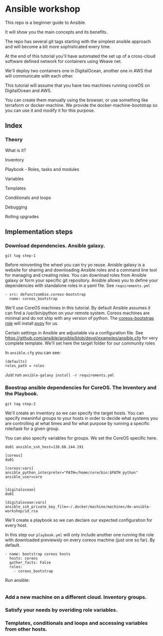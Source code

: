 # Ansible workshop

This repo is a beginner guide to Ansible.

It will show you the main concepts and its benefits.

The repo has several git tags starting with the simplest ansible approach and will become a bit more sophisticated every time.

At the end of this tutorial you'll have automated the set up of a cross-cloud software defined network for containers using Weave net.

We'll deploy two containers one in DigitalOcean, another one in AWS that will communicate with each other.

This tutorial will assume that you have two machines running coreOS on DigitalOcean and AWS.

You can create them manually using the browser, or use something like terraform or docker-machine. We provide the docker-machine-bootstrap so you can use it and modify it for this purpose.

## Index

### Theory

What is it?

Inventory

Playbook - Roles, tasks and modules

Variables

Templates

Conditionals and loops

Debugging

Rolling upgrades


## Implementation steps

### Download dependencies. Ansible galaxy.

```git tag step-1```

Before reinventing the wheel you can try yo reuse.
Anisble galaxy is a website for sharing and downloading Ansible roles and a command line tool for managing and creating roles. You can download roles from Ansible galaxy or form your specific git repository.
Anisble allows you to define your dependencies with standalone roles in a yaml file. See ```requirements.yml```

```
- src: defunctzombie.coreos-bootstrap
  name: coreos_bootstrap
```

We'll use CoreOS machines in this tutorial. By default Ansible assumes it can find a /usr/bin/python on your remote system. Coreos machines are minimal and do not ship with any version of python. The [coreos-bootstrap role](https://github.com/defunctzombie/ansible-coreos-bootstrap) will install [pypy](http://pypy.org/) for us.

Certain settings in Ansible are adjustable via a configuration file. See https://github.com/ansible/ansible/blob/devel/examples/ansible.cfg for very complete template.
We'll set here the target folder for our community roles

In ```ansible.cfg``` you can see:

```
[defaults]
roles_path = roles
```

Just run ```ansible-galaxy install -r requirements.yml```

### Boostrap ansible dependencies for CoreOS. The Inventory and the Playbook.

```git tag step-2```

We'll create an inventory so we can specify the target hosts. You can specify meaninful groups to your hosts in order to decide what systems you are controlling at what times and for what purpose by running a specific role/task for a given group.

You can also specify variables for groups. We set the CoreOS specific here.

```
do01 ansible_ssh_host=138.68.144.191

[coreos]
do01

[coreos:vars]
ansible_python_interpreter="PATH=/home/core/bin:$PATH python"
ansible_user=core


[digitalocean]
do01

[digitalocean:vars]
ansible_ssh_private_key_file=~/.docker/machine/machines/do-ansible-workshop/id_rsa
```

We'll create a playbook so we can declare our expected configuration for every host.

In this step our ```playbook.yml``` will only include another one running the role with downloaded previewsly on every coreos machine (just one so far).
By default.
```
- name: bootstrap coreos hosts
  hosts: coreos
  gather_facts: False
  roles:
    - coreos_bootstrap
```

Run ansible:

```

```

### Add a new machine on a different cloud. Inventory groups.

### Satisfy your needs by overiding role variables.

### Templates, conditionals and loops and accessing variables from other hosts.
